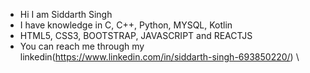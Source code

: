- Hi I am Siddarth Singh
- I have knowledge in C, C++, Python, MYSQL, Kotlin
- HTML5, CSS3, BOOTSTRAP, JAVASCRIPT and REACTJS
- You can reach me through my linkedin(https://www.linkedin.com/in/siddarth-singh-693850220/) \

<!---
siddarthsingh24/siddarthsingh24 is a ✨ special ✨ repository because its `README.md` (this file) appears on your GitHub profile.
You can click the Preview link to take a look at your changes.
--->
